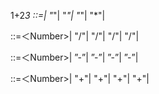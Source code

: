 1+2*3
<MultiplicativeExpression>::=<Number>|
            <Number>"*"<Number>|
            <MultiplicativeExpression>"*"<Number>|
            <Number>"*"<MultiplicativeExpression>|
            <MultiplicativeExpression>"*"<MultiplicativeExpression>|
            
<DivisionExpression>::=＜Number>|
            <Number>"/"<Number>|
            <DivisionExpression>"/"<Number>|
            <Number>"/"<DivisionExpression>|
            <DivisionExpression>"/"<DivisionExpression>|
            
<SubtractionExpression>::=＜Number>|
            <Number>”-”<Number>|
            <SubtractionExpression>”-”<Number>|
            <Number>”-”<SubtractionExpression>|
            <SubtractionExpression>”-”<SubtractionExpression>|

<AddtiveExpression>::=＜Number>|
            <Number>"+"<Number>|
            <AddtiveExpression>"+"<Number>|
            <Number>"+"<AddtiveExpression>|
            <AddtiveExpression>"+"<AddtiveExpression>|
            